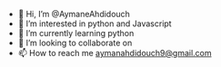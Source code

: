 - 👋 Hi, I’m @AymaneAhdidouch
- 👀 I’m interested in python and Javascript
- 🌱 I’m currently learning python
- 💞️ I’m looking to collaborate on 
- 📫 How to reach me aymanahdidouch9@gmail.com

<!---
AymaneAhdidouch/AymaneAhdidouch is a ✨ special ✨ repository because its `README.md` (this file) appears on your GitHub profile.
You can click the Preview link to take a look at your changes.
--->

